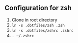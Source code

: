 ## Configuration for zsh

1. Clone in root directory
2. `ln -s .dotfiles/zsh .zsh`
3. `ln -s .dotfiles/zshrc .zshrc`
4. `. ~/.zshrc`

